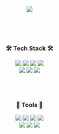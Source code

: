 <div align="center">
<img src="https://capsule-render.vercel.app/api?type=waving&color=gradient&customColorList=30&height=300&section=header&text=%20Welcome!%20&fontSize=90&fontAlignY=40&desc=Youngbin`s%20Github%20Profile&descAlign=70&descAlignY=60" />

<br><br><br>

### 🛠 Tech Stack 🛠
<img src="https://img.shields.io/badge/JAVA-006272?style=for-the-badge&logo=&logoColor=white"> <img src="https://img.shields.io/badge/Spring framework-6DB33F?style=for-the-badge&logo=spring&logoColor=white"> <img src="https://img.shields.io/badge/JavaScript-F7DF1E?style=for-the-badge&logo=JavaScript&logoColor=white"> <img src="https://img.shields.io/badge/mybatis-020203?style=for-the-badge&logo=&logoColor=white">  
<img src="https://img.shields.io/badge/mysql-4479A1?style=for-the-badge&logo=mysql&logoColor=white"> <img src="https://img.shields.io/badge/amazon ec2-FF9900?style=for-the-badge&logo=amazonec2&logoColor=white"> <img src="https://img.shields.io/badge/amazon rds-527FFF?style=for-the-badge&logo=amazonrds&logoColor=white">
<br><br><br><br>
### 📝 Tools 📝 
 <img src="https://img.shields.io/badge/slack-4A154B?style=for-the-badge&logo=slack&logoColor=white"> <img src="https://img.shields.io/badge/Notion-000000?style=for-the-badge&logo=notion&logoColor=white"> <img src="https://img.shields.io/badge/figma-F24E1E?style=for-the-badge&logo=figma&logoColor=white"> <img src="https://img.shields.io/badge/sourcetree-0052CC?style=for-the-badge&logo=sourcetree&logoColor=white">   
<img src="https://img.shields.io/badge/git-F05032?style=for-the-badge&logo=git&logoColor=white"> <img src="https://img.shields.io/badge/github-181717?style=for-the-badge&logo=github&logoColor=white"> <img src="https://img.shields.io/badge/ubuntu-E95420?style=for-the-badge&logo=ubuntu&logoColor=white"> 
<br><br><br><br><br><br><br>
</div>
